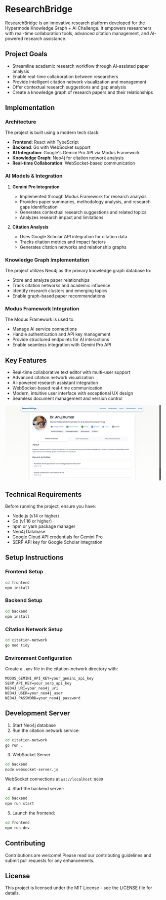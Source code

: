 # ResearchBridge

ResearchBridge is an innovative research platform developed for the Hypermode Knowledge Graph + AI Challenge. It empowers researchers with real-time collaboration tools, advanced citation management, and AI-powered research assistance.

## Project Goals

- Streamline academic research workflow through AI-assisted paper analysis
- Enable real-time collaboration between researchers
- Provide intelligent citation network visualization and management
- Offer contextual research suggestions and gap analysis
- Create a knowledge graph of research papers and their relationships



## Implementation

### Architecture

The project is built using a modern tech stack:

- **Frontend**: React with TypeScript
- **Backend**: Go with WebSocket support
- **AI Integration**: Google's Gemini Pro API via Modus Framework
- **Knowledge Graph**: Neo4j for citation network analysis
- **Real-time Collaboration**: WebSocket-based communication

### AI Models & Integration

1. **Gemini Pro Integration**
   - Implemented through Modus Framework for research analysis
   - Provides paper summaries, methodology analysis, and research gaps identification
   - Generates contextual research suggestions and related topics
   - Analyzes research impact and limitations

2. **Citation Analysis**
   - Uses Google Scholar API integration for citation data
   - Tracks citation metrics and impact factors
   - Generates citation networks and relationship graphs

### Knowledge Graph Implementation

The project utilizes Neo4j as the primary knowledge graph database to:
- Store and analyze paper relationships
- Track citation networks and academic influence
- Identify research clusters and emerging topics
- Enable graph-based paper recommendations

### Modus Framework Integration

The Modus Framework is used to:
- Manage AI service connections
- Handle authentication and API key management
- Provide structured endpoints for AI interactions
- Enable seamless integration with Gemini Pro API

## Key Features

- Real-time collaborative text editor with multi-user support
- Advanced citation network visualization
- AI-powered research assistant integration
- WebSocket-based real-time communication
- Modern, intuitive user interface with exceptional UX design
- Seamless document management and version control

![profile page](image-2.png)

## Technical Requirements

Before running the project, ensure you have:
- Node.js (v14 or higher)
- Go (v1.16 or higher)
- npm or yarn package manager
- Neo4j Database
- Google Cloud API credentials for Gemini Pro
- SERP API key for Google Scholar integration

## Setup Instructions

### Frontend Setup
```bash
cd frontend
npm install
```

### Backend Setup
```bash
cd backend
npm install
```

### Citation Network Setup
```bash
cd citation-network
go mod tidy
```

### Environment Configuration
Create a `.env` file in the citation-network directory with:
```
MODUS_GEMINI_API_KEY=your_gemini_api_key
SERP_API_KEY=your_serp_api_key
NEO4J_URI=your_neo4j_uri
NEO4J_USER=your_neo4j_user
NEO4J_PASSWORD=your_neo4j_password
```

## Development Server

1. Start Neo4j database
2. Run the citation network service:
```bash
cd citation-network
go run .
```

3. WebSocket Server
```bash
cd backend
node websocket-server.js
```
WebSocket connections at `ws://localhost:8080`

4. Start the backend server:
```bash
cd backend
npm run start
```

5. Launch the frontend:
```bash
cd frontend
npm run dev
```

## Contributing

Contributions are welcome! Please read our contributing guidelines and submit pull requests for any enhancements.

## License

This project is licensed under the MIT License - see the LICENSE file for details.